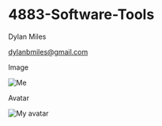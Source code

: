 # 4883-Software-Tools

Dylan Miles

dylanbmiles@gmail.com

Image

![Me](https://cdn.discordapp.com/attachments/257687802504937473/880107563314712596/Screenshot_20210825-101256.jpg)

Avatar

![My avatar](https://avatars.githubusercontent.com/u/89435676?v=4)
